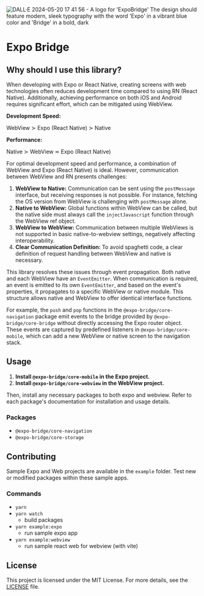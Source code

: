 

![DALL·E 2024-05-20 17 41 56 - A logo for 'ExpoBridge'  The design should feature modern, sleek typography with the word 'Expo' in a vibrant blue color and 'Bridge' in a bold, dark ](https://github.com/dividenconquer/expo-bridge/assets/47938592/56f2ecfb-9d2a-41f1-a0ca-8a94e20eb180)
# Expo Bridge

## Why should I use this library?


When developing with Expo or React Native, creating screens with web technologies often reduces development time compared to using RN (React Native). Additionally, achieving performance on both iOS and Android requires significant effort, which can be mitigated using WebView.

**Development Speed:**

WebView ≻ Expo (React Native) ≻ Native

**Performance:**

Native ≻ WebView ≂ Expo (React Native)

For optimal development speed and performance, a combination of WebView and Expo (React Native) is ideal. However, communication between WebView and RN presents challenges:

1. **WebView to Native:** Communication can be sent using the `postMessage` interface, but receiving responses is not possible. For instance, fetching the OS version from WebView is challenging with `postMessage` alone.
2. **Native to WebView:** Global functions within WebView can be called, but the native side must always call the `injectJavascript` function through the WebView ref object.
3. **WebView to WebView:** Communication between multiple WebViews is not supported in basic native-to-webview settings, negatively affecting interoperability.
4. **Clear Communication Definition:** To avoid spaghetti code, a clear definition of request handling between WebView and native is necessary.

This library resolves these issues through event propagation. Both native and each WebView have an `EventEmitter`. When communication is required, an event is emitted to its own `EventEmitter`, and based on the event's properties, it propagates to a specific WebView or native module. This structure allows native and WebView to offer identical interface functions.

For example, the `push` and `pop` functions in the `@expo-bridge/core-navigation` package emit events to the bridge provided by `@expo-bridge/core-bridge` without directly accessing the Expo router object. These events are captured by predefined listeners in `@expo-bridge/core-mobile`, which can add a new WebView or native screen to the navigation stack.

## Usage

1. **Install `@expo-bridge/core-mobile` in the Expo project.**
2. **Install `@expo-bridge/core-webview` in the WebView project.**

Then, install any necessary packages to both expo and webview. Refer to each package's documentation for installation and usage details.

### Packages

- `@expo-bridge/core-navigation`
- `@expo-bridge/core-storage`

## Contributing

Sample Expo and Web projects are available in the `example` folder. Test new or modified packages within these sample apps.

### Commands

- `yarn`
- `yarn watch`
  - build packages
- `yarn example:expo`
  - run sample expo app
- `yarn example:webview`
  - run sample react web for webview (with vite)

## License

This project is licensed under the MIT License. For more details, see the [LICENSE](./LICENSE) file.
